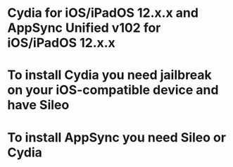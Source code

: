 # Cydia for iOS/iPadOS 12.x.x and AppSync Unified v102 for iOS/iPadOS 12.x.x
# To install Cydia you need jailbreak on your iOS-compatible device and have Sileo
# To install AppSync you need Sileo or Cydia
